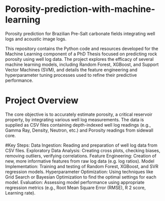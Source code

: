 # Porosity-prediction-with-machine-learning
Porosity prediction for Brazilian Pre-Salt carbonate fields integrating well logs and acoustic image logs.

This repository contains the Python code and resources developed for the Machine Learning component of a PhD Thesis focused on predicting rock porosity using well log data. The project explores the efficacy of several machine learning models, including Random Forest, XGBoost, and Support Vector Machines (SVM), and details the feature engineering and hyperparameter tuning processes used to refine their predictive performance.

# Project Overview
The core objective is to accurately estimate porosity, a critical reservoir property, by integrating various well log measurements. The data is supplied as CSV files containing depth-indexed well log readings (e.g., Gamma Ray, Density, Neutron, etc.) and Porosity readings from sidewall core.

#Key Steps:
Data Ingestion: Reading and preparation of well log data from CSV files.
Exploratory Data Analysis: Creating cross plots, checking biases, removing outliers, verifying correlations.
Feature Engineering: Creation of new, more informative features from raw log data (e.g. log ratios).
Model Implementation: Training and testing of Random Forest, XGBoost, and SVR regression models.
Hyperparameter Optimization: Using techniques like Grid Search or Bayesian Optimization to find the optimal settings for each model.
Evaluation: Assessing model performance using appropriate regression metrics (e.g., Root Mean Square Error (RMSE), R 
2 score, Learning rate).

